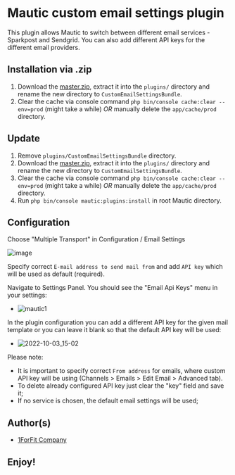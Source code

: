 # Mautic custom email settings plugin
This plugin allows Mautic to switch between different email services - Sparkpost and Sendgrid. You can also add different API keys for the different email providers.

## Installation via .zip
1. Download the [master.zip](https://github.com/1FF/mautic-custom-email-settings/archive/master.zip), extract it into the `plugins/` directory and rename the new directory to `CustomEmailSettingsBundle`.
2. Clear the cache via console command `php bin/console cache:clear --env=prod` (might take a while) *OR* manually delete the `app/cache/prod` directory.

## Update
1. Remove `plugins/CustomEmailSettingsBundle` directory.
2. Download the [master.zip](https://github.com/1FF/mautic-custom-email-settings/archive/master.zip), extract it into the `plugins/` directory and rename the new directory to `CustomEmailSettingsBundle`.
3. Clear the cache via console command `php bin/console cache:clear --env=prod` (might take a while) *OR* manually delete the `app/cache/prod` directory.
4. Run `php bin/console mautic:plugins:install` in root Mautic directory.

## Configuration
Choose "Multiple Transport" in Configuration / Email Settings

![image](https://user-images.githubusercontent.com/42058438/193573356-192a4d4b-4484-46a0-9244-6af6e2241ed8.png)

Specify correct `E-mail address to send mail from` and add `API key` which will be used as default (required).

Navigate to Settings Panel. You should see the "Email Api Keys" menu in your settings:

-   ![mautic1](https://user-images.githubusercontent.com/28507711/191930660-b6a1136c-e84a-41e2-b0d3-b2d5f22c9980.png)

In the plugin configuration you can add a different API key for the given mail template or you can leave it blank so that the default API key will be used:

-   ![2022-10-03_15-02](https://user-images.githubusercontent.com/42058438/193572606-a41a9fa4-82cd-4dc5-9e7d-51e276012a64.png)

Please note:
* It is important to specify correct `From address` for emails, where custom API key will be using (Channels > Emails > Edit Email > Advanced tab).
* To delete already configured API key just clear the "key" field and save it;
* If no service is chosen, the default email settings will be used;

## Author(s)

* [1ForFit Company](https://github.com/1FF)

## Enjoy!
